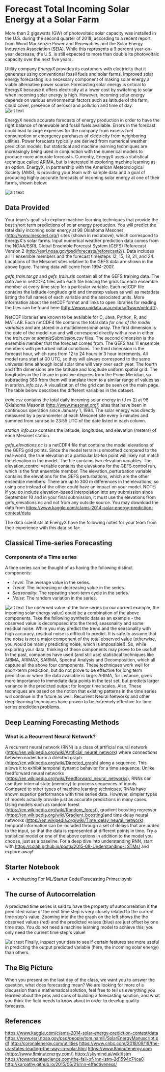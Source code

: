 # Forecast Total Incoming Solar Energy at a Solar Farm

More than 2 gigawatts (GW) of photovoltaic solar capacity was installed in the U.S. during the second quarter of 2018, according to a recent report from Wood Mackenzie Power and Renewables and the Solar Energy Industries Association (SEIA). While this represents a 9 percent year-on-year decrease, the U.S. is still expected to more than double its photovoltaic capacity over the next five years.


Utility company *EnergyX* provides its customers with electricity that it generates using conventional fossil fuels and solar farms. Improved solar energy forecasting is a necessary component of making solar energy a viable alternative power source. Forecasting solar energy is critical to EnergyX because it offers electricity at a lower cost by switching to solar when incoming solar energy is high. However, incoming solar energy depends on various environmental factors such as latitude of the farm, cloud cover, presence of aerosol and pollution and time of day.  
![alt text](Images/forecast_1.png )

EnergyX needs accurate forecasts of energy production in order to have the right balance of renewable and fossil fuels available. Errors in the forecast could lead to large expenses for the company from excess fuel consumption or emergency purchases of electricity from neighboring utilities. Power forecasts typically are derived from numerical weather prediction models, but statistical and machine learning techniques are increasingly being used in conjunction with the numerical models to produce more accurate forecasts. Currently, EnergyX uses a statistical technique called ARIMA, but is interested in exploring machine learning as an option. EnergyX, in partnership with the American Meteorological Society (AMS), is providing your team with sample data and a goal of producing highly accurate forecasts of incoming solar energy at one of their farms, shown below:

![alt text](Images/forecast_2.png )

## Data Provided

Your team's goal is to explore machine learning techniques that provide the best short term predictions of solar energy production. You will predict the total daily incoming solar energy at 98 Oklahoma Mesonet (http://www.mesonet.org/) sites (shown in red above), which correspond to EnergyX's solar farms. Input numerical weather prediction data comes from the NOAA/ESRL Global Ensemble Forecast System (GEFS) Reforecast Version 2 (http://esrl.noaa.gov/psd/forecasts/reforecast2/). Data includes all 11 ensemble members and the forecast timesteps 12, 15, 18, 21, and 24. Locations of the Mesonet sites relative to the GEFS data are shown in the above figure. Training data will come from 1994-2007. 

*gefs_train.tar.gz* and *gefs_train.zip* contain all of the GEFS training data. The data are in netCDF4 files with each file holding the grids for each ensemble member at every time step for a particular variable. Each netCDF file contains the latitude-longitude grid and timestep values as well as metadata listing the full names of each variable and the associated units. More information about the netCDF format and links to open libraries for reading the files can be found here (http://www.unidata.ucar.edu/software/netcdf/). 

NetCDF libraries are known to be available for C, Java, Python, R, and MATLAB. Each netCDF4 file contains the total data *for one of the model variables* and are stored in a multidimensional array. The first dimension is the date of the model run and will correspond directly with a row in either the *train.csv* or *sampleSubmission.csv* files. The second dimension is the ensemble member that the forecast comes from. The GEFS has 11 ensemble members with perturbed initial conditions. The third dimension is the forecast hour, which runs from 12 to 24 hours in 3 hour increments. All model runs start at 00 UTC, so they will always correspond to the same universal time although local solar time will vary over each year. The fourth and fifth dimensions are the latitude and longitude uniform spatial grid. The longitudes in the file are in positive degrees from the Prime Meridian, so subtracting 360 from them will translate them to a similar range of values as in *station_info.csv*. A visualization of the grid can be seen on the main page. The table below describes the different variables in the dataset.

*train.csv* contains the total daily incoming solar energy in (J m-2) at 98 Oklahoma Mesonet (http://www.mesonet.org/) sites that have been in continuous operation since January 1, 1994. The solar energy was directly measured by a pyranometer at each Mesonet site every 5 minutes and summed from sunrise to 23:55 UTC of the date listed in each column.

*station_info.csv* contains the latitude, longitudes, and elevation (meters) of each Mesonet station.

*gefs_elevations.nc* is a netCDF4 file that contains the model elevations of the GEFS grid points. Since the model terrain is smoothed compared to the real-world, the true elevation at a particular lat-lon point will likely not match the elevation in the model. The file contains two elevation variables. The elevation_control variable contains the elevations for the GEFS control run, which is the first ensemble member. The elevation_perturbation variable contains the elevations for the GEFS perturbations, which are the other ensemble members. There are up to 300 m differences in the elevations, so using one instead of the other could have an impact on your model. NOTE: If you do include elevation-based interpolation into any submission since September 10 and in your final submission, it must use the elevations from gefs_elevations.nc and not from any outside source. You may download the data from https://www.kaggle.com/c/ams-2014-solar-energy-prediction-contest/data

The data scientists at EnergyX have the following notes for your team from their experience with this data so far:

## Classical Time-series Forecasting

### Components of a Time series

A time series can be thought of as having the following distinct components:

* *Level*: The average value in the series.
* *Trend*: The increasing or decreasing value in the series.
* *Seasonality*: The repeating short-term cycle in the series.
* *Noise*: The random variation in the series.

![alt text](Images/forecast_3.png )
The observed value of the time series (in our current example, the incoming solar energy value) could be a combination of the above components. Take the following synthetic data as an example - the observed value is decomposed into the trend, seasonality and some residual noise. While you may predict the trend and the seasonality with high accuracy, residual noise is difficult to predict. It is safe to assume that the noise is not a major component of the total observed value (otherwise, you would be mainly predicting noise, which is impossible!). So, while exploring your data, thinking of these components may prove to be useful!
In the past, companies have used (and still use) statistical techniques like ARIMA, ARIMAX, SARIMA, Spectral Analysis and Decomposition, which all capture all the above four components. These techniques work well for short-term prediction, but do not prove to be effective for long term prediction or when the data available is large. ARIMA, for instance, gives more importance to immediate data points in the test set, but predicts larger variance in the predicted output for longer time scales. Also, These techniques are based on the notion that existing patterns in the time series will continue in the future as well. Recurrent Neural Networks  and other deep learning techniques have proven to be extremely effective for time series prediction problems.

## Deep Learning Forecasting Methods

### What is a Recurrent Neural Network?

A recurrent neural network (RNN) is a class of artificial neural network (https://en.wikipedia.org/wiki/Artificial_neural_network) where connections between nodes form a directed graph (https://en.wikipedia.org/wiki/Directed_graph) along a sequence. This allows it to exhibit temporal dynamic behavior for a time sequence. Unlike feedforward neural networks (https://en.wikipedia.org/wiki/Feedforward_neural_networks), RNNs can use their internal state (memory) to process sequences of inputs. Compared to other types of machine learning techniques, RNNs have shown superior performance with time series data. However, simpler types of models actually provide just as accurate predictions in many cases. Using models such as 
random forest (https://en.wikipedia.org/wiki/Random_forest), gradient boosting regressor (https://en.wikipedia.org/wiki/Gradient_boosting)and time delay neural networks (https://en.wikipedia.org/wiki/Time_delay_neural_network), temporal information can be included through a set of delays that are added to the input, so that the data is represented at different points in time. Try a statistical model or one of the above options in addition to the model you choose, just as a baseline. For a deep dive into understanding RNN, start with https://colah.github.io/posts/2015-08-Understanding-LSTMs/ and explore away!


## Starter Notebook
* Architecting For ML/Starter Code/Forecasting Primer.ipynb

## The curse of Autocorrelation 

A predicted time series is said to have the property of autocorrelation if the predicted value of the next time step is very closely related to the current time step's value. Zooming into the the graph on the left shows the the observed values (red) and the predicted values (blue) are just offset by one time step. You do not need a machine learning model to achieve this; you only need the current time step's value!

![alt text](Images/forecast_4.png )
Finally, inspect your data to see if certain features are more useful in predicting the output predicted variable (here, the incoming solar energy) than others. 

## The Big Picture
When you present on the last day of the class, we want you to answer the question, what does forecasting mean? We are looking for more of a discussion than a mathematical solution, feel free to tell us everything you learned about the pros and cons of building a forecasting solution, and what you think the field needs to know about in order to develop quality forecasts. 

## References

https://www.kaggle.com/c/ams-2014-solar-energy-prediction-contest/data
https://www.esrl.noaa.gov/psd/people/tom.hamill/SolarEnergyManuscript.pdf
http://coronalenergy.com/utilities
https://www.cnbc.com/2018/09/19/the-us-states-leading-the-way-in-solar.html
https://www.8minutenergy.com (https://www.8minutenergy.com/)
https://skymind.ai/wiki/lstm
https://towardsdatascience.com/the-fall-of-rnn-lstm-2d1594c74ce0
http://karpathy.github.io/2015/05/21/rnn-effectiveness/
